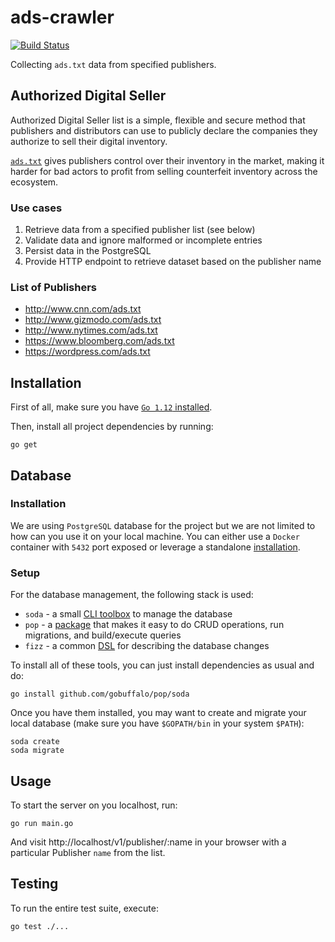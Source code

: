 # ads-crawler

[![Build Status](https://travis-ci.org/KamilLelonek/ads-crawler.svg?branch=master)](https://travis-ci.org/KamilLelonek/ads-crawler)

Collecting `ads.txt` data from specified publishers.

## Authorized Digital Seller

Authorized Digital Seller list is a simple, flexible and secure method that publishers and distributors can use to publicly declare the companies they authorize to sell their digital inventory.

[`ads.txt`](https://iabtechlab.com/~iabtec5/wp-content/uploads/2016/07/IABOpenRTBAds.txtSpecification_Version1_Final.pdf) gives publishers control over their inventory in the market, making it harder for bad actors to profit from selling counterfeit inventory across the ecosystem.

### Use cases

1. Retrieve data from a specified publisher list (see below)
1. Validate data and ignore malformed or incomplete entries
1. Persist data in the PostgreSQL
1. Provide HTTP endpoint to retrieve dataset based on the publisher name

### List of Publishers

* http://www.cnn.com/ads.txt
* http://www.gizmodo.com/ads.txt
* http://www.nytimes.com/ads.txt
* https://www.bloomberg.com/ads.txt
* https://wordpress.com/ads.txt

## Installation

First of all, make sure you have [`Go 1.12` installed](https://golang.org/dl/).

Then, install all project dependencies by running:

    go get

## Database

### Installation

We are using `PostgreSQL` database for the project but we are not limited to how can you use it on your local machine. You can either use a `Docker` container with `5432` port exposed or leverage a standalone [installation](https://www.postgresql.org/download/).

### Setup

For the database management, the following stack is used:

- `soda` - a small [CLI toolbox](https://gobuffalo.io/en/docs/db/toolbox) to manage the database
- `pop` - a [package](https://godoc.org/github.com/gobuffalo/pop) that makes it easy to do CRUD operations, run migrations, and build/execute queries
- `fizz` - a common [DSL](https://github.com/gobuffalo/fizz) for describing the database changes

To install all of these tools, you can just install dependencies as usual and do:

    go install github.com/gobuffalo/pop/soda

Once you have them installed, you may want to create and migrate your local database (make sure you have `$GOPATH/bin` in your system `$PATH`):

    soda create
    soda migrate

## Usage

To start the server on you localhost, run:

    go run main.go

And visit http://localhost/v1/publisher/:name in your browser with a particular Publisher `name` from the list.

## Testing

To run the entire test suite, execute:

    go test ./...
